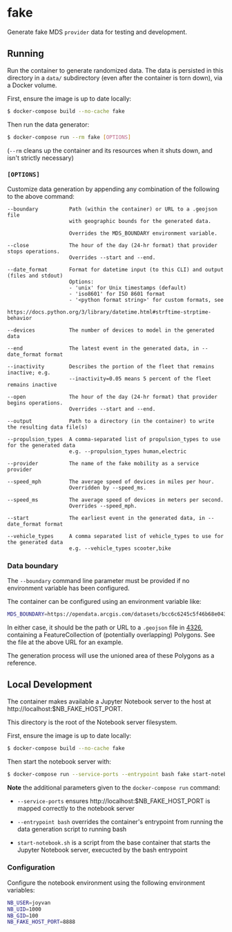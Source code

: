 # fake

Generate fake MDS `provider` data for testing and development.

## Running

Run the container to generate randomized data. The data is persisted in this directory in a `data/` subdirectory (even after the container is torn down), via a Docker volume.

First, ensure the image is up to date locally:

```bash
$ docker-compose build --no-cache fake
```

Then run the data generator:

```bash
$ docker-compose run --rm fake [OPTIONS]
```

(`--rm` cleans up the container and its resources when it shuts down, and isn't strictly necessary)

### `[OPTIONS]`

Customize data generation by appending any combination of the following to the above command:

```
--boundary          Path (within the container) or URL to a .geojson file
                    with geographic bounds for the generated data.

                    Overrides the MDS_BOUNDARY environment variable.

--close             The hour of the day (24-hr format) that provider stops operations.
                    Overrides --start and --end.

--date_format       Format for datetime input (to this CLI) and output (files and stdout)
                    Options:
                    - 'unix' for Unix timestamps (default)
                    - 'iso8601' for ISO 8601 format
                    - '<python format string>' for custom formats, see
                       https://docs.python.org/3/library/datetime.html#strftime-strptime-behavior

--devices           The number of devices to model in the generated data

--end               The latest event in the generated data, in --date_format format

--inactivity        Describes the portion of the fleet that remains inactive; e.g.
                    --inactivity=0.05 means 5 percent of the fleet remains inactive

--open              The hour of the day (24-hr format) that provider begins operations.
                    Overrides --start and --end.

--output            Path to a directory (in the container) to write the resulting data file(s)

--propulsion_types  A comma-separated list of propulsion_types to use for the generated data
                    e.g. --propulsion_types human,electric

--provider          The name of the fake mobility as a service provider

--speed_mph         The average speed of devices in miles per hour.
                    Overridden by --speed_ms.

--speed_ms          The average speed of devices in meters per second.
                    Overrides --speed_mph.

--start             The earliest event in the generated data, in --date_format format

--vehicle_types     A comma separated list of vehicle_types to use for the generated data
                    e.g. --vehicle_types scooter,bike
```

### Data boundary

The `--boundary` command line parameter must be provided if no environment variable has
been configured.

The container can be configured using an environment variable like:

```bash
MDS_BOUNDARY=https://opendata.arcgis.com/datasets/bcc6c6245c5f46b68e043f6179bab153_3.geojson
```

In either case, it should be the path or URL to a `.geojson` file in [4326][4326],
containing a FeatureCollection of (potentially overlapping) Polygons. See the file
at the above URL for an example.

The generation process will use the unioned area of these Polygons as a reference.

## Local Development

The container makes available a Jupyter Notebook server to the host at http://localhost:$NB_FAKE_HOST_PORT.

This directory is the root of the Notebook server filesystem.

First, ensure the image is up to date locally:

```bash
$ docker-compose build --no-cache fake
```

Then start the notebook server with:

```bash
$ docker-compose run --service-ports --entrypoint bash fake start-notebook.sh
```

**Note** the additional parameters given to the `docker-compose run` command:

  - `--service-ports` ensures http://localhost:$NB_FAKE_HOST_PORT is mapped correctly to the notebook server

  - `--entrypoint bash` overrides the container's entrypoint from running the data generation script to running bash

  - `start-notebook.sh` is a script from the base container that starts the Jupyter Notebook server, execucted by the bash entrypoint

### Configuration

Configure the notebook environment using the following environment variables:

```bash
NB_USER=joyvan
NB_UID=1000
NB_GID=100
NB_FAKE_HOST_PORT=8888
```

[4326]: http://epsg.io/4326
